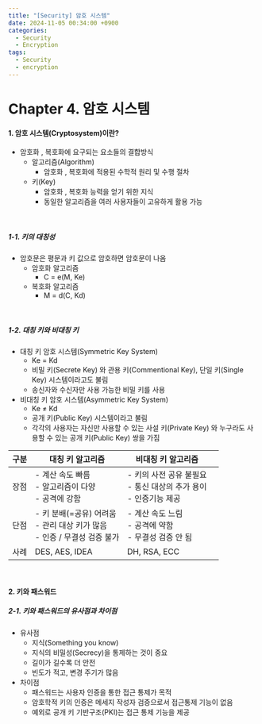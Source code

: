 ```yaml
---
title: "[Security] 암호 시스템"
date: 2024-11-05 00:34:00 +0900
categories:
  - Security
  - Encryption
tags:
  - Security
  - encryption
---
```


# Chapter 4. 암호 시스템
#### 1. 암호 시스템(Cryptosystem)이란?
- 암호화 , 복호화에 요구되는 요소들의 결합방식
	- 알고리즘(Algorithm)
		- 암호화 , 복호화에 적용된 수학적 원리 및 수행 절차
	- 키(Key)
		- 암호화 , 복호화 능력을 얻기 위한 지식
		- 동일한 알고리즘을 여러 사용자들이 고유하게 활용 가능

<br>

##### 1-1. 키의 대칭성
- 암호문은 평문과 키 값으로 암호하면 암호문이 나옴
	- 암호화 알고리즘
		- C = e(M, Ke)
	- 복호화 알고리즘
		- M = d(C, Kd)

<br>

##### 1-2. 대칭 키와 비대칭 키
- 대칭 키 암호 시스템(Symmetric Key System)
	- Ke = Kd
	- 비밀 키(Secrete Key) 와 관용 키(Commentional Key), 단일 키(Single Key) 시스템이라고도 불림
	- 송신자와 수신자만 사용 가능한 비밀 키를 사용
- 비대칭 키 암호 시스템(Asymmetric Key System)
	- Ke ≠ Kd
	- 공개 키(Public Key) 시스템이라고 불림
	- 각각의 사용자는 자신만 사용할 수 있는 사설 키(Private Key) 와 누구라도 사용할 수 있는 공개 키(Public Key) 쌍을 가짐<br>

| 구분  | 대칭 키 알고리즘                                              | 비대칭 키 알고리즘                                      |      |
| --- | ------------------------------------------------------ | ----------------------------------------------- | ---- |
| 장점  | - 계산 속도 빠름 <br>- 알고리즘이 다양 <br>- 공격에 강함                 | - 키의 사전 공유 불필요 <br>- 통신 대상의 추가 용이 <br>- 인증기능 제공 |      |
| 단점  | - 키 분배(=공유) 어려움 <br>- 관리 대상 키가 많음 <br>- 인증 / 무결성 검증 불가 | - 계산 속도 느림<br>- 공격에 약함 <br>- 무결성 검증 안 됨         |      |
| 사례  | DES, AES, IDEA                                         | DH, RSA, ECC                                    | <br> |

<br>

#### 2. 키와 패스워드
##### 2-1. 키와 패스워드의 유사점과 차이점
- 유사점
	- 지식(Something you know)
	- 지식의 비밀성(Secrecy)을 통제하는 것이 중요
	- 길이가 길수록 더 안전
	- 빈도가 적고, 변경 주기가 많음
- 차이점
	- 패스워드는 사용자 인증을 통한 접근 통제가 목적
	- 암호학적 키의 인증은 메세지 작성자 검증으로서 접근통제 기능이 없음
	- 예외로 공개 키 기반구조(PKI)는 접근 통제 기능을 제공